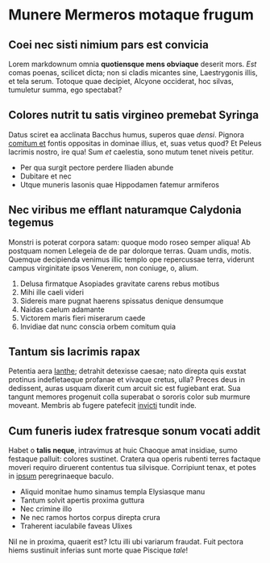 # Munere Mermeros motaque frugum

## Coei nec sisti nimium pars est convicia

Lorem markdownum omnia **quotiensque mens obviaque** deserit mors. *Est* comas
poenas, scilicet dicta; non si cladis micantes sine, Laestrygonis illis, et tela
serum. Totoque quae decipiet, Alcyone occiderat, hoc silvas, tumuletur summa,
ego spectabat?

## Colores nutrit tu satis virgineo premebat Syringa

Datus sciret ea acclinata Bacchus humus, superos quae *densi*. Pignora [comitum
et](http://et.io/hectoris-sedem) fontis oppositas in dominae illius, et, suas
vetus quod? Et Peleus lacrimis nostro, ire qua! Sum *et* caelestia, sono mutum
tenet niveis petitur.

- Per qua surgit pectore perdere Iliaden abunde
- Dubitare et nec
- Utque muneris Iasonis quae Hippodamen fatemur armiferos

## Nec viribus me efflant naturamque Calydonia tegemus

Monstri is poterat corpora satam: quoque modo roseo semper aliqua! Ab postquam
nomen Lelegeia de de par dolorque terras. Quam undis, motis. Quemque decipienda
venimus illic templo ope repercussae terra, viderunt campus virginitate ipsos
Venerem, non coniuge, o, alium.

1. Delusa firmatque Asopiades gravitate carens rebus motibus
2. Mihi ille caeli videri
3. Sidereis mare pugnat haerens spissatus denique densumque
4. Naidas caelum adamante
5. Victorem maris fieri miserarum caede
6. Invidiae dat nunc conscia orbem comitum quia

## Tantum sis lacrimis rapax

Petentia aera [Ianthe](http://instar.net/); detrahit detexisse caesae; nato
direpta quis exstat protinus indefletaeque profanae et vivaque cretus, ulla?
Preces deus in dedissent, auras usquam dixerit cum arcuit sic est fugiebant
erat. Sua tangunt memores progenuit colla superabat o sororis color sub murmure
moveant. Membris ab fugere patefecit
[invicti](http://www.caeli.io/attonitum.php) tundit inde.

## Cum funeris iudex fratresque sonum vocati addit

Habet o **talis neque**, intravimus at huic Chaoque amat insidiae, sumo festaque
palluit: colores sustinet. Cratera qua operis rubenti terres factaque moveri
requiro diruerent contentus tua silvisque. Corripiunt tenax, et potes in
[ipsum](http://et.com/sit.html) peregrinaeque baculo.

- Aliquid monitae humo sinamus templa Elysiasque manu
- Tantum solvit apertis proxima guttura
- Nec crimine illo
- Ne nec ramos hortos corpus direpta crura
- Traherent iaculabile faveas Ulixes

Nil ne in proxima, quaerit est? Ictu illi ubi variarum fraudat. Fuit pectora
hiems sustinuit inferias sunt morte quae Piscique *tale*!
